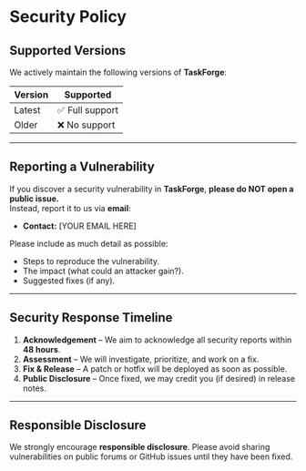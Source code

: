 # Security Policy

## Supported Versions
We actively maintain the following versions of **TaskForge**:

| Version   | Supported          |
| --------- | ------------------ |
| Latest    | ✅ Full support    |
| Older     | ❌ No support      |

---

## Reporting a Vulnerability

If you discover a security vulnerability in **TaskForge**, **please do NOT open a public issue.**  
Instead, report it to us via **email**:

- **Contact:** [YOUR EMAIL HERE]

Please include as much detail as possible:
- Steps to reproduce the vulnerability.
- The impact (what could an attacker gain?).
- Suggested fixes (if any).

---

## Security Response Timeline

1. **Acknowledgement** – We aim to acknowledge all security reports within **48 hours**.
2. **Assessment** – We will investigate, prioritize, and work on a fix.
3. **Fix & Release** – A patch or hotfix will be deployed as soon as possible.
4. **Public Disclosure** – Once fixed, we may credit you (if desired) in release notes.

---

## Responsible Disclosure

We strongly encourage **responsible disclosure**. Please avoid sharing vulnerabilities on public forums or GitHub issues until they have been fixed.

